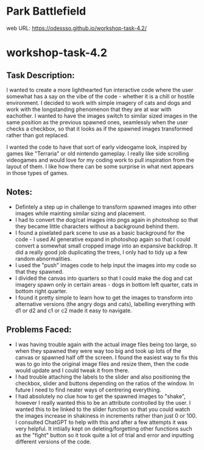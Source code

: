 # Park Battlefield

web URL: https://odessso.github.io/workshop-task-4.2/

# workshop-task-4.2


## Task Description:

I wanted to create a more lighthearted fun interactive code where the user somewhat has a say on the vibe of the code - whether it is a chill or hostile environment. I decided to work with simple imagery of cats and dogs and work with the longstanding phenomenon that they are at war with eachother. I wanted to have the images switch to similar sized images in the same position as the previous spawned ones, seamlessly when the user checks a checkbox, so that it looks as if the spawned images transformed rather than got replaced.

I wanted the code to have that sort of early videogame look, inspired by games like "Terraria" or old nintendo gameplay. I really like side scrolling videogames and would love for my coding work to pull inspiration from the layout of them. I like how there can be some surprise in what next appears in those types of games.

## Notes:

- Defintely a step up in challenge to transform spawned images into other images while mainting similar sizing and placement.
- I had to convert the dog/cat images into pngs again in photoshop so that they became little characters without a background behind them.
- I found a pixelated park scene to use as a basic background for the code - I used AI generative expand in photoshop again so that I could convert a somewhat small cropped image into an expansive backdrop. It did a really good job duplicating the trees, I only had to tidy up a few random abnormalities.
- I used the "push" images code to help input the images into my code so that they spawned.
- I divided the canvas into quarters so that I could make the dog and cat imagery spawn only in certain areas - dogs in bottom left quarter, cats in bottom right quarter.
- I found it pretty simple to learn how to get the images to transform into alternative versions (the angry dogs and cats), labelling everything with d1 or d2 and c1 or c2 made it easy to navigate.

## Problems Faced:

- I was having trouble again with the actual image files being too large, so when they spawned they were way too big and took up lots of the canvas or spawned half off the screen. I found the easiest way to fix this was to go into the original image files and resize them, then the code would update and I could tweak it from there.
- I had trouble attaching the labels to the slider and also positioning the checkbox, slider and buttons depending on the ratios of the window. In future I need to find neater ways of centrering everything.
- I had absolutely no clue how to get the spawned images to "shake", however I really wanted this to be an attribute controlled by the user. I wanted this to be linked to the slider function so that you could watch the images increase in shakiness in increments rather than just 0 or 100. I consulted ChatGPT to help with this and after a few attempts it was very helpful. It intiially kept on deleting/forgetting other functions such as the "fight" button so it took quite a lot of trial and error and inputting different versions of the code. 

